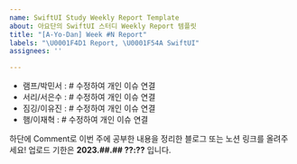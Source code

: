 ```yaml
---
name: SwiftUI Study Weekly Report Template
about: 아요단의 SwiftUI 스터디 Weekly Report 템플릿
title: "[A-Yo-Dan] Week #N Report"
labels: "\U0001F4D1 Report, \U0001F54A️ SwiftUI"
assignees: ''

---
```


- 램프/박민서 : # 수정하여 개인 이슈 연결
- 서리/서은수 : # 수정하여 개인 이슈 연결
- 짐깅/이유진 : # 수정하여 개인 이슈 연결
- 햄/이재혁 : # 수정하여 개인 이슈 연결

하단에 Comment로 이번 주에 공부한 내용을 정리한 블로그 또는 노션 링크를 올려주세요!
업로드 기한은 **2023.##.## ??:??** 입니다.
